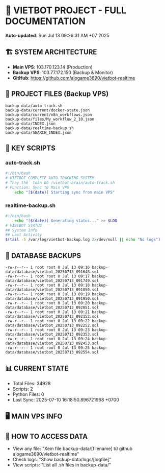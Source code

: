 # 🤖 VIETBOT PROJECT - FULL DOCUMENTATION
**Auto-updated**: Sun Jul 13 09:26:31 AM +07 2025

## 🏗️ SYSTEM ARCHITECTURE
- **Main VPS**: 103.170.123.14 (Production)
- **Backup VPS**: 103.77.172.150 (Backup & Monitor)
- **GitHub**: https://github.com/alogame3690/vietbot-realtime

## 📁 PROJECT FILES (Backup VPS)
```
backup-data/auto-track.sh
backup-data/current/docker-state.json
backup-data/current/n8n_workflows.json
backup-data/files/My_workflow_2_10.json
backup-data/INDEX.json
backup-data/realtime-backup.sh
backup-data/SEARCH_INDEX.json
```

## 🔧 KEY SCRIPTS
### auto-track.sh
```bash
#!/bin/bash
# VIETBOT COMPLETE AUTO TRACKING SYSTEM
# Thay thế toàn bộ /vietbot-brain/auto-track.sh
# Function: Sync từ Main VPS
    echo "[$(date)] Starting sync from main VPS"
```
### realtime-backup.sh
```bash
#!/bin/bash
    echo "[$(date)] Generating status..." >> $LOG
# VIETBOT STATUS
## System Info
## Last Activity
$(tail -5 /var/log/vietbot-backup.log 2>/dev/null || echo "No logs")
```

## 💾 DATABASE BACKUPS
```
-rw-r--r-- 1 root root 0 Jul 13 09:16 backup-data/database/vietbot_20250713_091648.sql
-rw-r--r-- 1 root root 0 Jul 13 09:17 backup-data/database/vietbot_20250713_091749.sql
-rw-r--r-- 1 root root 0 Jul 13 09:18 backup-data/database/vietbot_20250713_091850.sql
-rw-r--r-- 1 root root 0 Jul 13 09:19 backup-data/database/vietbot_20250713_091950.sql
-rw-r--r-- 1 root root 0 Jul 13 09:20 backup-data/database/vietbot_20250713_092051.sql
-rw-r--r-- 1 root root 0 Jul 13 09:21 backup-data/database/vietbot_20250713_092152.sql
-rw-r--r-- 1 root root 0 Jul 13 09:22 backup-data/database/vietbot_20250713_092252.sql
-rw-r--r-- 1 root root 0 Jul 13 09:23 backup-data/database/vietbot_20250713_092353.sql
-rw-r--r-- 1 root root 0 Jul 13 09:24 backup-data/database/vietbot_20250713_092453.sql
-rw-r--r-- 1 root root 0 Jul 13 09:25 backup-data/database/vietbot_20250713_092554.sql
```

## 📊 CURRENT STATE
- Total Files: 34928
- Scripts: 2
- Python Files: 0
- Last Sync: 2025-07-10 16:18:50.896721968 +0700

## 🖥️ MAIN VPS INFO


## 🚨 HOW TO ACCESS DATA
- View any file: "Xem file backup-data/[filename] từ github alogame3690/vietbot-realtime"
- Check logs: "Show backup-data/logs/[logfile]"
- View scripts: "List all .sh files in backup-data/"
